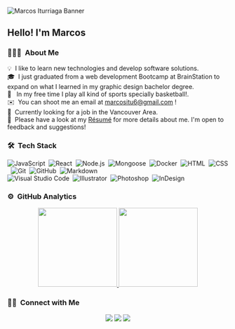 ![Marcos Iturriaga Banner](https://raw.githubusercontent.com/marcositu6/marcositu6/master/assets/Backdrop-Marcos.jpg)

<h2>Hello! I'm Marcos</h2>

### 👨🏻‍💻 &nbsp;About Me

💡 &nbsp;I like to learn new technologies and develop software solutions.\
🎓 &nbsp;I just graduated from a web development Bootcamp at BrainStation to expand on what I learned in my graphic design bachelor degree.\
🏀 &nbsp; In my free time I play all kind of sports specially basketball!.\
✉️ &nbsp;You can shoot me an email at marcositu6@gmail.com !\
📍 &nbsp;Currently looking for a job in the Vancouver Area.\
📄 &nbsp;Please have a look at my [Résumé](https://raw.githubusercontent.com/marcositu6/marcositu6/master/assets/Resume-Marcos-Iturriaga.pdf) for more details about me. I'm open to feedback and suggestions!

### 🛠 &nbsp;Tech Stack

![JavaScript](https://img.shields.io/badge/-JavaScript-05122A?style=flat&logo=javascript)&nbsp;
![React](https://img.shields.io/badge/-React-05122A?style=flat&logo=react)&nbsp;
![Node.js](https://img.shields.io/badge/-Node.js-05122A?style=flat&logo=node.js)&nbsp;
![Mongoose](https://img.shields.io/badge/-mongodb-05122A?style=flat&logo=mongoose)&nbsp;
![Docker](https://img.shields.io/badge/-docker-05122A?style=flat&logo=docker)&nbsp;
![HTML](https://img.shields.io/badge/-HTML-05122A?style=flat&logo=HTML5)&nbsp;
![CSS](https://img.shields.io/badge/-CSS-05122A?style=flat&logo=CSS3&logoColor=1572B6)&nbsp;
![Git](https://img.shields.io/badge/-Git-05122A?style=flat&logo=git)&nbsp;
![GitHub](https://img.shields.io/badge/-GitHub-05122A?style=flat&logo=github)&nbsp;
![Markdown](https://img.shields.io/badge/-Markdown-05122A?style=flat&logo=markdown)\
![Visual Studio Code](https://img.shields.io/badge/-Visual%20Studio%20Code-05122A?style=flat&logo=visual-studio-code&logoColor=007ACC)&nbsp;
![Illustrator](https://img.shields.io/badge/-Illustrator-05122A?style=flat&logo=adobe-illustrator)&nbsp;
![Photoshop](https://img.shields.io/badge/-Photoshop-05122A?style=flat&logo=adobe-photoshop)&nbsp;
![InDesign](https://img.shields.io/badge/-InDesign-05122A?style=flat&logo=adobe-indesign)&nbsp;

### ⚙️ &nbsp;GitHub Analytics

<p align="center">
<a href="https://github.com/marcositu6">
  <img height="180em" src="https://github-readme-stats-eight-theta.vercel.app/api?username=marcositu6&show_icons=true&theme=algolia&include_all_commits=true&count_private=true"/>
  <img height="180em" src="https://github-readme-stats-eight-theta.vercel.app/api/top-langs/?username=marcositu6&layout=compact&langs_count=8&theme=algolia"/>
</a>
</p>

### 🤝🏻 &nbsp;Connect with Me

<p align="center">
<a href="https://linkedin.com/in/marcositu6"><img src="https://img.shields.io/badge/-Marcos%20Iturriaga-0077B5?style=flat&logo=Linkedin&logoColor=white"/></a>
<a href="mailto:marcositu6@gmail.com"><img src="https://img.shields.io/badge/-marcositu6@gmail.com-D14836?style=flat&logo=Gmail&logoColor=white"/></a>
<a href="https://www.facebook.com/marcos.iturriaga.1"><img src="https://img.shields.io/badge/-Marcos%20Iturriaga-1877F2?style=flat&logo=Facebook&logoColor=white"/></a>
</p>
